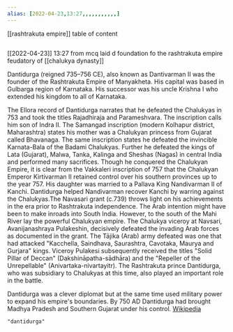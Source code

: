 ```yaml
---
alias: [2022-04-23,13:27,,,,,,,,,,,]
---
```

[[rashtrakuta empire]]
table of content
```toc
```

[[2022-04-23]] 13:27
from mcq
laid d foundation fo the rashtrakuta empire
feudatory of [[chalukya dynasty]]

Dantidurga (reigned 735–756 CE), also known as Dantivarman II was the founder of the Rashtrakuta Empire of Manyakheta. His capital was based in Gulbarga region of Karnataka. His successor was his uncle Krishna I who extended his kingdom to all of Karnataka.

The Ellora record of Dantidurga narrates that he defeated the Chalukyas in 753 and took the titles Rajadhiraja and Parameshvara. The inscription calls him son of Indra II. The Samangad inscription (modern Kolhapur district, Maharashtra) states his mother was a Chalukyan princess from Gujarat called Bhavanaga. The same inscription states he defeated the invincible Karnata-Bala of the Badami Chalukyas. Further he defeated the kings of Lata (Gujarat), Malwa, Tanka, Kalinga and Sheshas (Nagas) in central India and performed many sacrifices. Though he conquered the Chalukyan Empire, it is clear from the Vakkaleri inscription of 757 that the Chalukyan Emperor Kirtivarman II retained control over his southern provinces up to the year 757. His daughter was married to a Pallava King Nandivarman II of Kanchi. Dantidurga helped Nandivarman recover Kanchi by warring against the Chalukyas.The Navasari grant (c.739) throws light on his achievements in the era prior to Rashtrakuta independence. The Arab intention might have been to make inroads into South India. However, to the south of the Mahi River lay the powerful Chalukyan empire. The Chalukya viceroy at Navsari, Avanijanashraya Pulakeshin, decisively defeated the invading Arab forces as documented in the grant. The Tājika (Arab) army defeated was one that had attacked "Kacchella, Saindhava, Saurashtra, Cavotaka, Maurya and Gurjara" kings. Viceroy Pulakesi subsequently received the titles "Solid Pillar of Deccan" (Dakshināpatha-sādhāra) and the "Repeller of the Unrepellable" (Anivartaka-nivartayitr). The Rashtrakuta prince Dantidurga, who was subsidiary to Chalukyas at this time, also played an important role in the battle.

Dantidurga was a clever diplomat but at the same time used military power to expand his empire's boundaries. By 750 AD Dantidurga had brought Madhya Pradesh and Southern Gujarat under his control.
[Wikipedia](https://en.wikipedia.org/wiki/Dantidurga)
```query
"dantidurga"
```